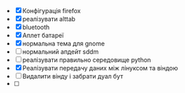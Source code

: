 - [x] Конфігурація firefox
- [x] реалізувати alttab
- [x] bluetooth
- [x] Аплет батареї
- [x] нормальна тема для gnome
- [ ] нормальний апдейт sddm
- [ ] реалізувати правильно середовище python
- [x] Реалізувати передачу даних між лінуксом та віндою
- [ ] Видалити вінду і забрати дуал бут
- [ ] 
